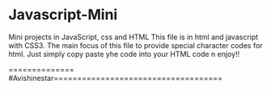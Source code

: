 # Javascript-Mini
Mini projects in JavaScript, css and HTML
This file is in html and javascript with CSS3.
The main focus of this file to provide special character codes for html.
Just simply copy paste yhe code into your HTML code n enjoy!!

============== #Avishinestar====================================
